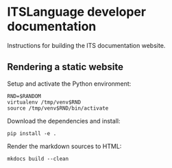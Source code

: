 ITSLanguage developer documentation
===================================

Instructions for building the ITS documentation website.


Rendering a static website
--------------------------

Setup and activate the Python environment:

    RND=$RANDOM
    virtualenv /tmp/venv$RND
    source /tmp/venv$RND/bin/activate

Download the dependencies and install:

    pip install -e .

Render the markdown sources to HTML:

    mkdocs build --clean
